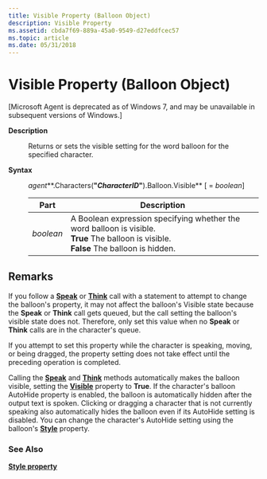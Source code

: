 ```yaml
---
title: Visible Property (Balloon Object)
description: Visible Property
ms.assetid: cbda7f69-889a-45a0-9549-d27eddfcec57
ms.topic: article
ms.date: 05/31/2018
---
```


# Visible Property (Balloon Object)

\[Microsoft Agent is deprecated as of Windows 7, and may be unavailable in subsequent versions of Windows.\]

<dl> <dt>

<span id="Description"></span><span id="description"></span><span id="DESCRIPTION"></span>**Description**
</dt> <dd>

Returns or sets the visible setting for the word balloon for the specified character.

</dd> <dt>

<span id="Syntax_"></span><span id="syntax_"></span><span id="SYNTAX_"></span>**Syntax** 
</dt> <dd>

*agent***.Characters(**"*CharacterID*"**).Balloon.Visible** \[ = *boolean*\]



| Part      | Description                                                                                                                                                             |
|-----------|-------------------------------------------------------------------------------------------------------------------------------------------------------------------------|
| *boolean* | A Boolean expression specifying whether the word balloon is visible.<br/> **True** The balloon is visible.<br/> **False** The balloon is hidden.<br/> |



 

</dd> </dl>

## Remarks

If you follow a [**Speak**](speak-method.md) or [**Think**](think-method.md) call with a statement to attempt to change the balloon's property, it may not affect the balloon's Visible state because the **Speak** or **Think** call gets queued, but the call setting the balloon's visible state does not. Therefore, only set this value when no **Speak** or **Think** calls are in the character's queue.

If you attempt to set this property while the character is speaking, moving, or being dragged, the property setting does not take effect until the preceding operation is completed.

Calling the [**Speak**](speak-method.md) and [**Think**](think-method.md) methods automatically makes the balloon visible, setting the [**Visible**](visible-property.md) property to **True**. If the character's balloon AutoHide property is enabled, the balloon is automatically hidden after the output text is spoken. Clicking or dragging a character that is not currently speaking also automatically hides the balloon even if its AutoHide setting is disabled. You can change the character's AutoHide setting using the balloon's [**Style**](style-property.md) property.

### See Also

[**Style property**](style-property.md)


 

 





